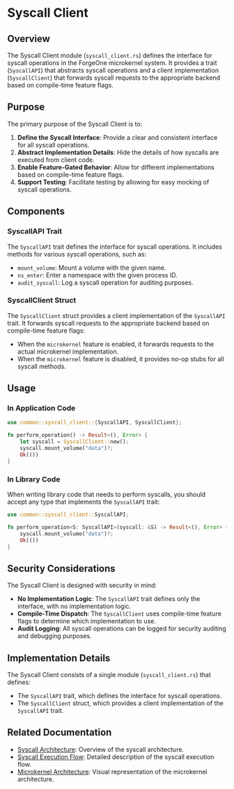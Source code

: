 # Syscall Client

## Overview

The Syscall Client module (`syscall_client.rs`) defines the interface for syscall operations in the ForgeOne microkernel system. It provides a trait (`SyscallAPI`) that abstracts syscall operations and a client implementation (`SyscallClient`) that forwards syscall requests to the appropriate backend based on compile-time feature flags.

## Purpose

The primary purpose of the Syscall Client is to:

1. **Define the Syscall Interface**: Provide a clear and consistent interface for all syscall operations.
2. **Abstract Implementation Details**: Hide the details of how syscalls are executed from client code.
3. **Enable Feature-Gated Behavior**: Allow for different implementations based on compile-time feature flags.
4. **Support Testing**: Facilitate testing by allowing for easy mocking of syscall operations.

## Components

### SyscallAPI Trait

The `SyscallAPI` trait defines the interface for syscall operations. It includes methods for various syscall operations, such as:

- `mount_volume`: Mount a volume with the given name.
- `ns_enter`: Enter a namespace with the given process ID.
- `audit_syscall`: Log a syscall operation for auditing purposes.

### SyscallClient Struct

The `SyscallClient` struct provides a client implementation of the `SyscallAPI` trait. It forwards syscall requests to the appropriate backend based on compile-time feature flags:

- When the `microkernel` feature is enabled, it forwards requests to the actual microkernel implementation.
- When the `microkernel` feature is disabled, it provides no-op stubs for all syscall methods.

## Usage

### In Application Code

```rust
use common::syscall_client::{SyscallAPI, SyscallClient};

fn perform_operation() -> Result<(), Error> {
    let syscall = SyscallClient::new();
    syscall.mount_volume("data")?;
    Ok(())
}
```

### In Library Code

When writing library code that needs to perform syscalls, you should accept any type that implements the `SyscallAPI` trait:

```rust
use common::syscall_client::SyscallAPI;

fn perform_operation<S: SyscallAPI>(syscall: &S) -> Result<(), Error> {
    syscall.mount_volume("data")?;
    Ok(())
}
```

## Security Considerations

The Syscall Client is designed with security in mind:

- **No Implementation Logic**: The `SyscallAPI` trait defines only the interface, with no implementation logic.
- **Compile-Time Dispatch**: The `SyscallClient` uses compile-time feature flags to determine which implementation to use.
- **Audit Logging**: All syscall operations can be logged for security auditing and debugging purposes.

## Implementation Details

The Syscall Client consists of a single module (`syscall_client.rs`) that defines:

- The `SyscallAPI` trait, which defines the interface for syscall operations.
- The `SyscallClient` struct, which provides a client implementation of the `SyscallAPI` trait.

## Related Documentation

- [Syscall Architecture](../docs/syscall_architecture.md): Overview of the syscall architecture.
- [Syscall Execution Flow](../docs/syscall_execution_flow.md): Detailed description of the syscall execution flow.
- [Microkernel Architecture](../docs/microkernel_architecture.svg): Visual representation of the microkernel architecture.